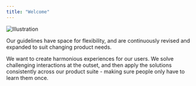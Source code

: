 ```yaml
---
title: "Welcome"
---
```


![Illustration](/img/home-2.svg)

Our guidelines have space for flexibility, and are continuously revised and expanded to suit changing product needs.

We want to create harmonious experiences for our users. We solve challenging interactions at the outset, and then apply the solutions consistently across our product suite - making sure people only have to learn them once.